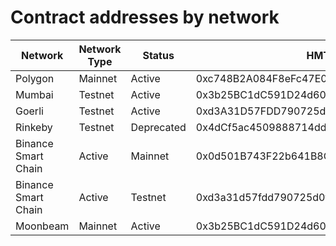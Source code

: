 # Contract addresses by network

| Network | Network Type | Status | HMTToken  | Proxy | EscrowFactory | Staking | KVStore |
| --------| ------------ | ------ | --------- | ----- | ------------- | ------- | ------- |
| Polygon | Mainnet | Active | 0xc748B2A084F8eFc47E086ccdDD9b7e67aEb571BF |  | 0x45eBc3eAE6DA485097054ae10BA1A0f8e8c7f794 | | |
| Mumbai | Testnet | Active | 0x3b25BC1dC591D24d60560d0135D6750A561D4764 |  | 0x98108c28B7767a52BE38B4860832dd4e11A7ecad | | |
| Goerli | Testnet | Active |0xd3A31D57FDD790725d0F6B78095F62E8CD4ab317 |  | 0xaAe6a2646C1F88763E62e0cD08aD050Ea66AC46F | | |
| Rinkeby | Testnet | Deprecated |0x4dCf5ac4509888714dd43A5cCc46d7ab389D9c23 |  | 0x925B24444511c86F4d4E63141D8Be0A025E2dca4 | | |
| Binance Smart Chain  | Active | Mainnet | 0x0d501B743F22b641B8C8dfe00F1AAb881D57DDC7 |  | 0xc88bC422cAAb2ac8812de03176402dbcA09533f4 | | |
| Binance Smart Chain | Active | Testnet | 0xd3a31d57fdd790725d0f6b78095f62e8cd4ab317 |  | 0xaae6a2646c1f88763e62e0cd08ad050ea66ac46f | | |
| Moonbeam | Mainnet | Active | 0x3b25BC1dC591D24d60560d0135D6750A561D4764 |  | 0x98108c28B7767a52BE38B4860832dd4e11A7ecad | | |